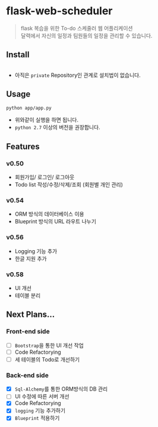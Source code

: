 # flask-web-scheduler
> flask 복습을 위한 To-do 스케줄러 웹 어플리케이션<br>
> 달력에서 자신의 일정과 팀원들의 일정을 관리할 수 있습니다.

## Install

```bash

```

- 아직은 ```private``` Repository인 관계로 설치법이 없습니다.

## Usage
```bash
python app/app.py
```

- 위와같이 실행을 하면 됩니다.
- ```python 2.7``` 이상의 버전을 권장합니다.

## Features
### v0.50
- 회원가입/ 로그인/ 로그아웃
- Todo list 작성/수정/삭제/조회 (회원별 개인 관리)

### v0.54
- ORM 방식의 데이터베이스 이용
- Blueprint 방식의 URL 라우트 나누기

### v0.56
- Logging 기능 추가
- 한글 지원 추가

### v0.58
- UI 개선
- 테이블 분리

## Next Plans...
### Front-end side
- [ ] ```Bootstrap```을 통한 UI 개선 작업
- [ ] Code Refactorying
- [ ] 세 테이블의 Todo로 개선하기

### Back-end side
- [x] ```Sql-Alchemy```를 통한 ORM방식의 DB 관리
- [ ] UI 수정에 따른 서버 개선
- [x] Code Refactorying
- [x] ```logging``` 기능 추가하기
- [x] ```Blueprint``` 적용하기
